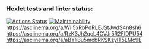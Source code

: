 ### Hexlet tests and linter status:
[![Actions Status](https://github.com/SaulBadmannn/frontend-project-44/workflows/hexlet-check/badge.svg)](https://github.com/SaulBadmannn/frontend-project-44/actions)
[![Maintainability](https://api.codeclimate.com/v1/badges/8b4000b3ea68968a1317/maintainability)](https://codeclimate.com/github/SaulBadmannn/frontend-project-44/maintainability)
https://asciinema.org/a/WIi5xRbPdRLEJStJwdS4n8sh6
https://asciinema.org/a/RzK3Jh2qcL4CVJr5R2FIDPU54
https://asciinema.org/a/aBYliBu5mcbRKSKzylT5LMc9E